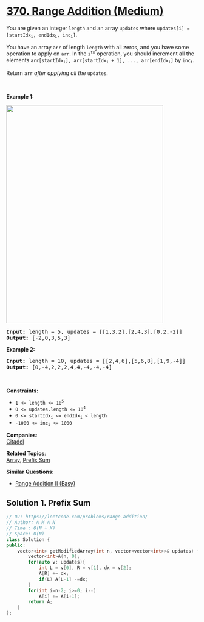 # [370. Range Addition (Medium)](https://leetcode.com/problems/range-addition/)

<p>You are given an integer <code>length</code> and an array <code>updates</code> where <code>updates[i] = [startIdx<sub>i</sub>, endIdx<sub>i</sub>, inc<sub>i</sub>]</code>.</p>

<p>You have an array <code>arr</code> of length <code>length</code> with all zeros, and you have some operation to apply on <code>arr</code>. In the <code>i<sup>th</sup></code> operation, you should increment all the elements <code>arr[startIdx<sub>i</sub>], arr[startIdx<sub>i</sub> + 1], ..., arr[endIdx<sub>i</sub>]</code> by <code>inc<sub>i</sub></code>.</p>

<p>Return <code>arr</code> <em>after applying all the</em> <code>updates</code>.</p>

<p>&nbsp;</p>
<p><strong>Example 1:</strong></p>
<img alt="" src="https://assets.leetcode.com/uploads/2021/03/27/rangeadd-grid.jpg" style="width: 413px; height: 573px;">
<pre><strong>Input:</strong> length = 5, updates = [[1,3,2],[2,4,3],[0,2,-2]]
<strong>Output:</strong> [-2,0,3,5,3]
</pre>

<p><strong>Example 2:</strong></p>

<pre><strong>Input:</strong> length = 10, updates = [[2,4,6],[5,6,8],[1,9,-4]]
<strong>Output:</strong> [0,-4,2,2,2,4,4,-4,-4,-4]
</pre>

<p>&nbsp;</p>
<p><strong>Constraints:</strong></p>

<ul>
	<li><code>1 &lt;= length &lt;= 10<sup>5</sup></code></li>
	<li><code>0 &lt;= updates.length &lt;= 10<sup>4</sup></code></li>
	<li><code>0 &lt;= startIdx<sub>i</sub> &lt;= endIdx<sub>i</sub> &lt; length</code></li>
	<li><code>-1000 &lt;= inc<sub>i</sub> &lt;= 1000</code></li>
</ul>


**Companies**:  
[Citadel](https://leetcode.com/company/citadel)

**Related Topics**:  
[Array](https://leetcode.com/tag/array/), [Prefix Sum](https://leetcode.com/tag/prefix-sum/)

**Similar Questions**:
* [Range Addition II (Easy)](https://leetcode.com/problems/range-addition-ii/)

## Solution 1. Prefix Sum

```cpp
// OJ: https://leetcode.com/problems/range-addition/
// Author: A M A N
// Time : O(N + K)
// Space: O(N)
class Solution {
public:
    vector<int> getModifiedArray(int n, vector<vector<int>>& updates) {
        vector<int>A(n, 0);
        for(auto v: updates){
            int L = v[0], R = v[1], dx = v[2];
            A[R] += dx;
            if(L) A[L-1] -=dx;
        }
        for(int i=n-2; i>=0; i--)
            A[i] += A[i+1];
        return A;
    }
};
```